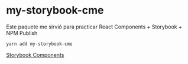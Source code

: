 # my-storybook-cme

Este paquete me sirvió para practicar React Components + Storybook + NPM Publish

```
yarn add my-storybook-cme
```

[Storybook Components](https://crismedev.github.io/sb-components/?path=/docs/example-introduction--docs)

